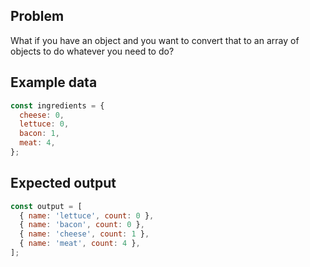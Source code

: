 ## Problem

What if you have an object and you want to convert that to an array of objects to do whatever you need to do?

## Example data

```js
const ingredients = {
  cheese: 0,
  lettuce: 0,
  bacon: 1,
  meat: 4,
};
```

## Expected output

```js
const output = [
  { name: 'lettuce', count: 0 },
  { name: 'bacon', count: 0 },
  { name: 'cheese', count: 1 },
  { name: 'meat', count: 4 },
];
```
